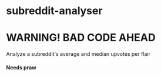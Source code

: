 # subreddit-analyser
# WARNING! BAD CODE AHEAD

Analyze a subreddit's average and median upvotes per flair  

#### Needs praw
